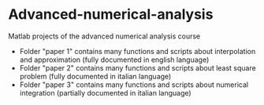 # Advanced-numerical-analysis
Matlab projects of the advanced numerical analysis course

* Folder "paper 1" contains many functions and scripts about interpolation and approximation (fully documented in english language)
* Folder "paper 2" contains many functions and scripts about least square problem (fully documented in italian language)
* Folder "paper 3" contains many functions and scripts about numerical integration (partially documented in italian language)
